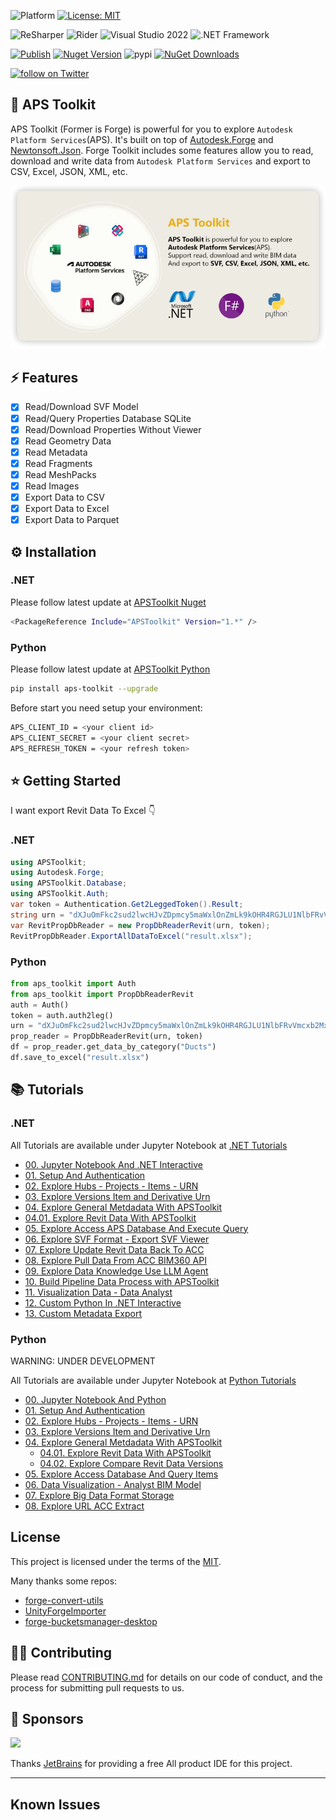 ![Platform](https://img.shields.io/badge/platform-Windows/MacOS/Linux-lightgray.svg) [![License: MIT](https://img.shields.io/badge/License-MIT-yellow.svg)](https://opensource.org/licenses/MIT)

![ReSharper](https://img.shields.io/badge/ReSharper-2023-yellow) ![Rider](https://img.shields.io/badge/Rider-2023-yellow) ![Visual Studio 2022](https://img.shields.io/badge/Visual_Studio_2022-yellow) ![.NET Framework](https://img.shields.io/badge/.NET_6-yellow)

[![Publish](../../actions/workflows/dotnet.yml/badge.svg)](../../actions)
[![Nuget Version](https://img.shields.io/nuget/v/APSToolkit)](https://www.nuget.org/packages/APSToolkit)
![pypi](https://img.shields.io/pypi/v/aps-toolkit.svg)
[![NuGet Downloads](https://img.shields.io/nuget/dt/APSToolkit.svg)](https://www.nuget.org/packages/APSToolkit/)

<a href="https://twitter.com/intent/follow?screen_name=chuongmep">
<img src="https://img.shields.io/twitter/follow/chuongmep?style=social&logo=twitter"
alt="follow on Twitter"></a>

## 🔩 APS Toolkit 

APS Toolkit (Former is Forge) is powerful for you to explore `Autodesk Platform Services`(APS). It's built on top of [Autodesk.Forge](https://www.nuget.org/packages/Autodesk.Forge/) and [Newtonsoft.Json](https://www.nuget.org/packages/Newtonsoft.Json/). Forge Toolkit includes some features allow you to read, download and write data from `Autodesk Platform Services` and export to CSV, Excel, JSON, XML, etc.

![APSToolkit](docs/APSToolkit.png)

## ⚡ Features

- [x] Read/Download SVF Model
- [x] Read/Query Properties Database SQLite
- [x] Read/Download Properties Without Viewer
- [x] Read Geometry Data 
- [x] Read Metadata
- [x] Read Fragments
- [x] Read MeshPacks
- [x] Read Images
- [x] Export Data to CSV
- [x] Export Data to Excel
- [x] Export Data to Parquet

## ⚙ Installation

### .NET 

Please follow latest update at [APSToolkit Nuget](https://www.nuget.org/packages/APSToolkit)

```bash
<PackageReference Include="APSToolkit" Version="1.*" />
```

### Python 

Please follow latest update at [APSToolkit Python](https://pypi.org/project/aps-toolkit/)

```bash
pip install aps-toolkit --upgrade
```

Before start you need setup your environment:

```bash
APS_CLIENT_ID = <your client id>
APS_CLIENT_SECRET = <your client secret>
APS_REFRESH_TOKEN = <your refresh token>
```

## ⭐ Getting Started

I want export Revit Data To Excel 👇

### .NET

```csharp
using APSToolkit;
using Autodesk.Forge;
using APSToolkit.Database;
using APSToolkit.Auth;
var token = Authentication.Get2LeggedToken().Result;
string urn = "dXJuOmFkc2sud2lwcHJvZDpmcy5maWxlOnZmLk9kOHR4RGJLU1NlbFRvVmcxb2MxVkE_dmVyc2lvbj0z";
var RevitPropDbReader = new PropDbReaderRevit(urn, token);
RevitPropDbReader.ExportAllDataToExcel("result.xlsx");
```

### Python

```python
from aps_toolkit import Auth
from aps_toolkit import PropDbReaderRevit
auth = Auth()
token = auth.auth2leg()
urn = "dXJuOmFkc2sud2lwcHJvZDpmcy5maWxlOnZmLk9kOHR4RGJLU1NlbFRvVmcxb2MxVkE_dmVyc2lvbj0z"
prop_reader = PropDbReaderRevit(urn, token)
df = prop_reader.get_data_by_category("Ducts")
df.save_to_excel("result.xlsx")
```

## 📚 Tutorials

### .NET

All Tutorials are available under Jupyter Notebook at [.NET Tutorials](./docs/Tutorials)

- [00. Jupyter Notebook And .NET Interactive](./docs/Tutorials/00.%20Jupyter%20Notebook%20And%20.NET%20Interactive.ipynb)
- [01. Setup And Authentication](./docs/Tutorials/01.%20Setup%20And%20Authentication.ipynb)
- [02. Explore Hubs - Projects - Items - URN](./docs/Tutorials/02.%20Explore%20Hubs%20-%20Projects%20-%20Items%20-%20URN.ipynb)
- [03. Explore Versions Item and Derivative Urn](./docs/Tutorials/03.%20Explore%20Versions%20Item%20and%20Derivative%20Urn.ipynb)
- [04. Explore General Metdadata With APSToolkit](./docs/Tutorials/04.%20Explore%20General%20Metdadata%20With%20APSToolkit.ipynb)
- [04.01. Explore Revit Data With APSToolkit](./docs/Tutorials/04.01.%20Explore%20Revit%20Data%20With%20APSToolkit.ipynb)
- [05. Explore Access APS Database And Execute Query](./docs/Tutorials/05.%20Explore%20Access%20Database%20And%20Query%20Items.ipynb)
- [06. Explore SVF Format - Export SVF Viewer](./docs/Tutorials/06.%20Explore%20SVF%20-%20Export%20SVF%20Viewer.ipynb)
- [07. Explore Update Revit Data Back To ACC](./docs/Tutorials/07.%20Explore%20Update%20Revit%20Data%20Back%20To%20ACC.ipynb)
- [08. Explore Pull Data From ACC BIM360 API](./docs/Tutorials/08.%20Explore%20Pull%20Data%20From%20ACC%20BIM360%20API.ipynb)
- [09. Explore Data Knowledge Use LLM Agent](./docs/Tutorials/09.%20Explore%20Data%20Knowledge%20Use%20LLM%20Agent.ipynb)
- [10. Build Pipeline Data Process with APSToolkit](./docs/Tutorials/10.%20Build%20Pipeline%20Data%20Process%20with%20APSToolkit.ipynb)
- [11. Visualization Data - Data Analyst](./docs/Tutorials/11.%20Visualization%20Data%20-%20Data%20Analyst.ipynb)
- [12. Custom Python In .NET Interactive](./docs/Tutorials/12.%20Custom%20Python%20In%20.NET%20Interactive.ipynb)
- [13. Custom Metadata Export](./docs/Tutorials/13.%20Custom%20Metadata%20Export.ipynb) 


### Python

WARNING: UNDER DEVELOPMENT

All Tutorials are available under Jupyter Notebook at [Python Tutorials](./APSToolkitPython/Tutorials)

- [00. Jupyter Notebook And Python](./APSToolkitPython/Tutorials/00.%20Jupyter%20Notebook%20And%20Python.ipynb)
- [01. Setup And Authentication](./APSToolkitPython/Tutorials/01.%20Setup%20And%20Authentication.ipynb)
- [02. Explore Hubs - Projects - Items - URN](./APSToolkitPython/Tutorials/02.%20Explore%20Hubs%20-%20Projects%20-%20Items%20-%20URN.ipynb)
- [03. Explore Versions Item and Derivative Urn](./APSToolkitPython/Tutorials/03.%20Explore%20Versions%20Item%20and%20Derivative%20Urn.ipynb)
- [04. Explore General Metdadata With APSToolkit](./APSToolkitPython/Tutorials/04.%20Explore%20General%20Metdadata%20With%20APSToolkit.ipynb)
  - [04.01. Explore Revit Data With APSToolkit](./APSToolkitPython/Tutorials/04.01.%20Explore%20Revit%20Data%20With%20APSToolkit.ipynb)
  - [04.02. Explore Compare Revit Data Versions](./APSToolkitPython/Tutorials/04.02.%20Explore%20Compare%20Revit%20Data%20Versions.ipynb)
- [05. Explore Access Database And Query Items](./APSToolkitPython/Tutorials/05.%20Explore%20Access%20Database%20And%20Query%20Items.ipynb)
- [06. Data Visualization - Analyst BIM Model](./APSToolkitPython/Tutorials/06.%20Data%20Visualization%20-%20Analyst%20BIM%20Model.ipynb)
- [07. Explore Big Data Format Storage](./APSToolkitPython/Tutorials/07.%20Explore%20Big%20Data%20Format%20Storage.ipynb)
- [08. Explore URL ACC Extract](./APSToolkitPython/Tutorials/08.%20Explore%20URL%20ACC%20Extract.ipynb)

## License
Thís project is licensed under the terms of the [MIT](LICENSE).

Many thanks some repos:

- [forge-convert-utils](https://github.com/petrbroz/forge-convert-utils)
- [UnityForgeImporter](https://github.com/chuongmep/UnityForgeImporter)
- [forge-bucketsmanager-desktop](https://github.com/Autodesk-Forge/forge-bucketsmanager-desktop)

## 👨‍🏫 Contributing

Please read [CONTRIBUTING.md](CONTRIBUTING.md) for details on our code of conduct, and the process for submitting pull requests to us.

## 🎁 Sponsors

![](https://upload.wikimedia.org/wikipedia/en/thumb/0/08/JetBrains_beam_logo.svg/220px-JetBrains_beam_logo.svg.png)

Thanks [JetBrains](https://www.jetbrains.com/) for providing a free All product IDE for this project.

---

## Known Issues
